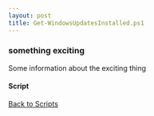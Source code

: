```yaml
---
layout: post
title: Get-WindowsUpdatesInstalled.ps1
---
```


### something exciting

Some information about the exciting thing

#### Script

<script src="https://gist-it.appspot.com/github.com/BanterBoy/scripts-blog/blob/master/PowerShell/scripts/windowsUpdates/Get-WindowsUpdatesInstalled.ps1" crossorigin="anonymous"></script>

<a href="/menu/_pages/scripts.html">Back to Scripts</a>
